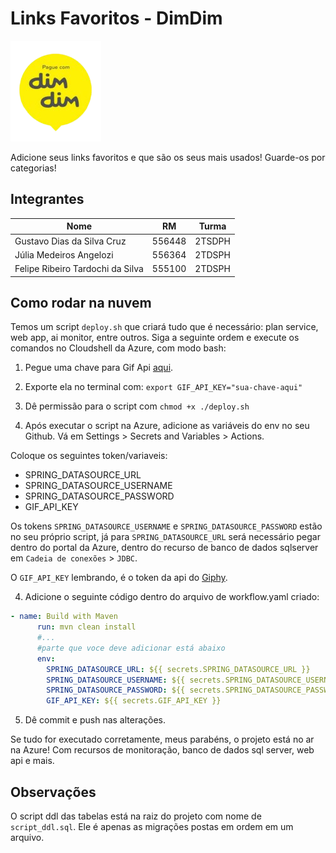 # Links Favoritos - DimDim

![logo-dimdim](src/main/resources/static/images/dimdim-logo.png)

Adicione seus links favoritos e que são os seus mais usados! Guarde-os por categorias!

## Integrantes

| Nome | RM | Turma |
|------|----|-------|
| Gustavo Dias da Silva Cruz | 556448 | 2TSDPH |
| Júlia Medeiros Angelozi | 556364 | 2TDSPH |
| Felipe Ribeiro Tardochi da Silva | 555100 | 2TDSPH |

## Como rodar na nuvem

Temos um script `deploy.sh` que criará tudo que é necessário: plan service, web app, ai monitor, entre outros. Siga a seguinte ordem e execute os comandos no Cloudshell da Azure, com modo bash:

1. Pegue uma chave para Gif Api [aqui](https://developers.giphy.com/).

2. Exporte ela no terminal com: `export GIF_API_KEY="sua-chave-aqui"`

3. Dê permissão para o script com `chmod +x ./deploy.sh`

3. Após executar o script na Azure, adicione as variáveis do env no seu Github. Vá em Settings > Secrets and Variables > Actions.

Coloque os seguintes token/variaveis:

- SPRING_DATASOURCE_URL 
- SPRING_DATASOURCE_USERNAME
- SPRING_DATASOURCE_PASSWORD
- GIF_API_KEY

Os tokens `SPRING_DATASOURCE_USERNAME` e `SPRING_DATASOURCE_PASSWORD` estão no seu próprio script, já para `SPRING_DATASOURCE_URL` será necessário pegar dentro do portal da Azure, dentro do recurso de banco de dados sqlserver em `Cadeia de conexões` > `JDBC`. 

O `GIF_API_KEY` lembrando, é o token da api do [Giphy](https://developers.giphy.com/).

4. Adicione o seguinte código dentro do arquivo de workflow.yaml criado:

```yaml
- name: Build with Maven
      run: mvn clean install
      #...
      #parte que voce deve adicionar está abaixo
      env: 
        SPRING_DATASOURCE_URL: ${{ secrets.SPRING_DATASOURCE_URL }}
        SPRING_DATASOURCE_USERNAME: ${{ secrets.SPRING_DATASOURCE_USERNAME }}
        SPRING_DATASOURCE_PASSWORD: ${{ secrets.SPRING_DATASOURCE_PASSWORD }}
        GIF_API_KEY: ${{ secrets.GIF_API_KEY }}
```

5. Dê commit e push nas alterações. 

Se tudo for executado corretamente, meus parabéns, o projeto está no ar na Azure! Com recursos de monitoração, banco de dados sql server, web api e mais.

## Observações

O script ddl das tabelas está na raiz do projeto com nome de `script_ddl.sql`. Ele é apenas as migrações postas em ordem em um arquivo.

